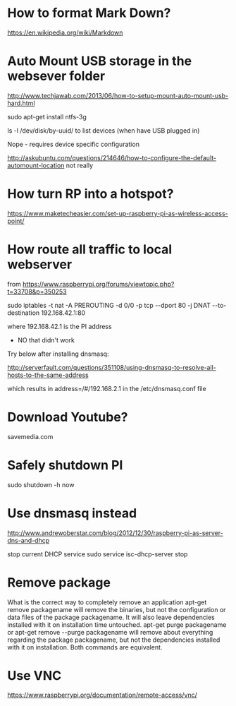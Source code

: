
# How to format Mark Down?

https://en.wikipedia.org/wiki/Markdown

# Auto Mount USB storage in the websever folder

http://www.techjawab.com/2013/06/how-to-setup-mount-auto-mount-usb-hard.html

sudo apt-get install ntfs-3g

ls -l /dev/disk/by-uuid/
to list devices (when have USB plugged in)

Nope - requires device specific configuration

http://askubuntu.com/questions/214646/how-to-configure-the-default-automount-location
 not really
 
 

# How turn RP into a hotspot?

https://www.maketecheasier.com/set-up-raspberry-pi-as-wireless-access-point/

# How route all traffic to local webserver

from 
https://www.raspberrypi.org/forums/viewtopic.php?t=33708&p=350253

sudo iptables -t nat -A PREROUTING -d 0/0 -p tcp --dport 80 -j DNAT --to-destination 192.168.42.1:80

where 192.168.42.1 is the PI address
- NO that didn't work

Try below after installing dnsmasq:

http://serverfault.com/questions/351108/using-dnsmasq-to-resolve-all-hosts-to-the-same-address

which results in 
address=/#/192.168.2.1
in the /etc/dnsmasq.conf file

# Download Youtube?
savemedia.com

# Safely shutdown PI
sudo shutdown -h now

# Use dnsmasq instead

http://www.andrewoberstar.com/blog/2012/12/30/raspberry-pi-as-server-dns-and-dhcp

stop current DHCP service
sudo service isc-dhcp-server stop


# Remove package

What is the correct way to completely remove an application
apt-get remove packagename
will remove the binaries, but not the configuration or data files of the package packagename. It will also leave dependencies installed with it on installation time untouched.
apt-get purge packagename or apt-get remove --purge packagename
will remove about everything regarding the package packagename, but not the dependencies installed with it on installation. Both commands are equivalent.

# Use VNC

https://www.raspberrypi.org/documentation/remote-access/vnc/







